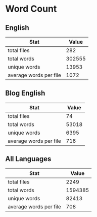 # Word Count

## English

Stat | Value
---- | -----
total files | 282
total words | 302555
unique words | 13953
average words per file | 1072

## Blog English

Stat | Value
---- | -----
total files | 74
total words | 53018
unique words | 6395
average words per file | 716

## All Languages

Stat | Value
---- | -----
total files | 2249
total words | 1594385
unique words | 82413
average words per file | 708

